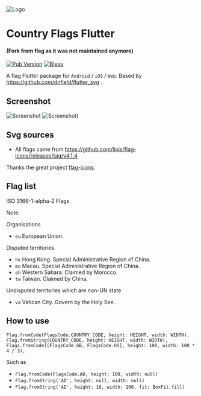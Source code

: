 ![Logo](./.github/flag.png)

# Country Flags Flutter 
#### (Fork from flag as it was not maintained anymore)
[![Pub Version](https://img.shields.io/pub/v/country_flags_flutter_?style=flat-square)](https://github.com/pauli2406/country_flags_flutter_)
[![Bless](https://img.shields.io/badge/bless-God-brightgreen?style=flat-square)](https://lunagao.github.io/BlessYourCodeTag/)

A flag Flutter package for `Android` / `iOS` / `Web`. Based by https://github.com/dnfield/flutter_svg .

## Screenshot
![Screenshot](https://github.com/pauli2406/country_flags_flutter_/blob/stable/github/image.png)
![Screenshot](https://github.com/pauli2406/country_flags_flutter_/blob/stable/github/image_web.jpg))

## Svg sources
* All flags came from https://github.com/lipis/flag-icons/releases/tag/v4.1.4

Thanks the great project [flag-icons](https://github.com/lipis/flag-icons).

## Flag list

ISO 3166-1-alpha-2 Flags

Note: 

Organisations
* `eu` European Union.

Disputed territories
* `hk` Hong Kong. Special Administrative Region of China.
* `mo` Macau. Special Administrative Region of China.
* `eh` Western Sahara. Claimed by Morocco.
* `tw` Taiwan. Claimed by China.

Undisputed territories which are non-UN state
* `va` Vatican City. Govern by the Holy See.

## How to use

`Flag.fromCode(FlagsCode.COUNTRY_CODE, height: HEIGHT, width: WIDTH),`
`Flag.fromString(COUNTRY_CODE, height: HEIGHT, width: WIDTH),`
`Flags.fromCode([FlagsCode.GB, FlagsCode.US], height: 100, width: 100 * 4 / 3),`

Such as
* `Flag.fromCode(FlagsCode.AD, height: 100, width: null)`
* `Flag.fromString('AD', height: null, width: null)`
* `Flag.fromString('AD', height: 10, width: 100, fit: BoxFit.fill)`
